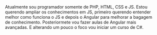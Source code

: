 Atualmente sou programador somente de PHP, HTML, CSS e JS.
Estou querendo ampliar os conhecimentos em JS, primeiro querendo entender melhor como funciona o JS e depois o Angular para melhorar a bagagem de conhecimento.
Posteriormete vou fazer aulas de Angular mais avançadas.
E alterando um pouco o foco vou iniciar um curso de C#.